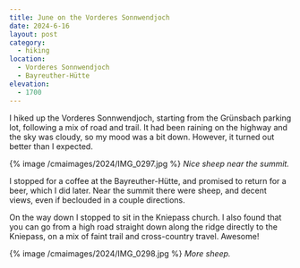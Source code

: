 ```yaml
---
title: June on the Vorderes Sonnwendjoch
date: 2024-6-16
layout: post
category:
  - hiking
location:
  - Vorderes Sonnwendjoch
  - Bayreuther-Hütte
elevation:
  - 1700
---
```


I hiked up the Vorderes Sonnwendjoch, starting from the Grünsbach parking
lot, following a mix of road and trail. It had been raining on the highway
and the sky was cloudy, so my mood was a bit down. However, it turned out
better than I expected.

{% image /cmaimages/2024/IMG_0297.jpg %}
*Nice sheep near the summit.*

I stopped for a coffee at the Bayreuther-Hütte, and promised to return for
a beer, which I did later. Near the summit there were sheep, and decent
views, even if beclouded in a couple directions.

On the way down I stopped to sit in the Kniepass church. I also found that
you can go from a high road straight down along the ridge directly to the
Kniepass, on a mix of faint trail and cross-country travel. Awesome!


{% image /cmaimages/2024/IMG_0298.jpg %}
*More sheep.*
